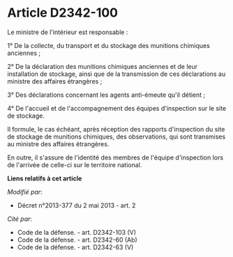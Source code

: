 # Article D2342-100

Le ministre de l'intérieur est responsable : 

1° De la collecte, du transport et du stockage des munitions chimiques anciennes ; 

2° De la déclaration des munitions chimiques anciennes et de leur installation de stockage, ainsi que de la transmission de
ces déclarations au ministre des affaires étrangères ; 

3° Des déclarations concernant les agents anti-émeute qu'il détient ; 

4° De l'accueil et de l'accompagnement des équipes d'inspection sur le site de stockage. 

Il formule, le cas échéant, après réception des rapports d'inspection du site de stockage de munitions chimiques, des
observations, qui sont transmises au ministre des affaires étrangères. 

En outre, il s'assure de l'identité des membres de l'équipe d'inspection lors de l'arrivée de celle-ci sur le territoire
national.

**Liens relatifs à cet article**

_Modifié par_:

  - Décret n°2013-377 du 2 mai 2013 - art. 2

_Cité par_:

  - Code de la défense. - art. D2342-103 (V)
  - Code de la défense. - art. D2342-60 (Ab)
  - Code de la défense. - art. D2342-63 (V)
